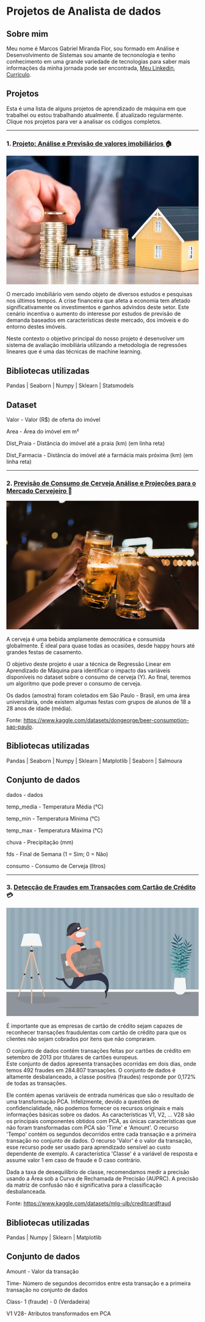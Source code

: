 # Projetos de Analista de dados

  

## Sobre mim

  

  

Meu nome é Marcos Gabriel Miranda Flor, sou formado em Análise e Desenvolvimento de Sistemas sou amante de tecnonologia e tenho conhecimento em uma grande variedade de tecnologias para saber mais informações da minha jornada pode ser encontrada, [Meu Linkedin](https://www.linkedin.com/in/marcos-gabriel-miranda-flor/), [Currículo](https://drive.google.com/file/d/1cW7aYsD2OMC-8pp_dKLcZjv_TmqZBqki/view?usp=sharing).

  

  

## Projetos

  

  

Esta é uma lista de alguns projetos de aprendizado de máquina em que trabalhei ou estou trabalhando atualmente. É atualizado regularmente. Clique nos projetos para ver a analisar os códigos completos.

  

---

  
  

### 1. [Projeto: Análise e Previsão de valores imobiliários ](https://github.com/Gabrieldevelopermax/analise-e-previsao-de-valores-imobiliarios) :house:

  

  

![Image header](Fotos/fundos-imobiliarios-como-comecar-a-investir.jpg)

  

  

O mercado imobiliário vem sendo objeto de diversos estudos e pesquisas nos últimos tempos. A crise financeira que afeta a economia tem afetado significativamente os investimentos e ganhos advindos deste setor. Este cenário incentiva o aumento do interesse por estudos de previsão de demanda baseados em características deste mercado, dos imóveis e do entorno destes imóveis.

  

  

Neste contexto o objetivo principal do nosso projeto é desenvolver um sistema de avaliação imobiliária utilizando a metodologia de regressões lineares que é uma das técnicas de machine learning.

  

  

## Bibliotecas utilizadas

  

Pandas | Seaborn | Numpy | Sklearn | Statsmodels

  

  

## Dataset

  

Valor - Valor (R$) de oferta do imóvel

  

Area - Área do imóvel em m²

  

Dist_Praia - Distância do imóvel até a praia (km) (em linha reta)

  

Dist_Farmacia - Distância do imóvel até a farmácia mais próxima (km) (em linha reta)

  

---

  

### 2. [ Previsão de Consumo de Cerveja Análise e Projeções para o Mercado Cervejeiro ](https://github.com/Gabrieldevelopermax/Data-Science-Portfolio/tree/main/Projeto%202%20-%20Previs%C3%A3o%20de%20Consumo%20de%20Cerveja%20Analise%20e%20Projecoes%20para%20o%20Mercado%20Cervejeiro) :beer:

  

  

![Image header](Fotos/consumo-de-cerveja.jpg)

  

  

A cerveja é uma bebida amplamente democrática e consumida globalmente. É ideal para quase todas as ocasiões, desde happy hours até grandes festas de casamento.

  

O objetivo deste projeto é usar a técnica de Regressão Linear em Aprendizado de Máquina para identificar o impacto das variáveis disponíveis no dataset sobre o consumo de cerveja (Y). Ao final, teremos um algoritmo que pode prever o consumo de cerveja.

  

Os dados (amostra) foram coletados em São Paulo - Brasil, em uma área universitária, onde existem algumas festas com grupos de alunos de 18 a 28 anos de idade (média).

  

Fonte: https://www.kaggle.com/datasets/dongeorge/beer-consumption-sao-paulo.

  

  

## Bibliotecas utilizadas

  

Pandas | Seaborn | Numpy | Sklearn | Matplotlib | Seaborn | Salmoura

  

  
  

## Conjunto de dados

  
  
  

dados - dados

  

temp_media - Temperatura Média (°C)

  

temp_min - Temperatura Mínima (°C)

  

temp_max - Temperatura Máxima (°C)

  

chuva - Precipitação (mm)

  

fds - Final de Semana (1 = Sim; 0 = Não)

  

consumo - Consumo de Cerveja (litros)

---

  

### 3. [ Detecção de Fraudes em Transações com Cartão de Crédito ](https://github.com/Gabrieldevelopermax/Data-Science-Portfolio/tree/main/Projeto%203-%20Detec%C3%A7%C3%A3o%20de%20Fraudes%20em%20Transa%C3%A7%C3%B5es%20com%20Cart%C3%A3o%20de%20Cr%C3%A9dito) :credit_card:

  

  

![Image header](Fotos/fraude-cartao-de-credito.jpg)



É importante que as empresas de cartão de crédito sejam capazes de reconhecer transações fraudulentas com cartão de crédito para que os clientes não sejam cobrados por itens que não compraram.

O conjunto de dados contém transações feitas por cartões de crédito em setembro de 2013 por titulares de cartões europeus.  
Este conjunto de dados apresenta transações ocorridas em dois dias, onde temos 492 fraudes em 284.807 transações. O conjunto de dados é altamente desbalanceado, a classe positiva (fraudes) responde por 0,172% de todas as transações.

Ele contém apenas variáveis ​​de entrada numéricas que são o resultado de uma transformação PCA. Infelizmente, devido a questões de confidencialidade, não podemos fornecer os recursos originais e mais informações básicas sobre os dados. As características V1, V2, … V28 são os principais componentes obtidos com PCA, as únicas características que não foram transformadas com PCA são 'Time' e 'Amount'. O recurso 'Tempo' contém os segundos decorridos entre cada transação e a primeira transação no conjunto de dados. O recurso 'Valor' é o valor da transação, esse recurso pode ser usado para aprendizado sensível ao custo dependente de exemplo. A característica 'Classe' é a variável de resposta e assume valor 1 em caso de fraude e 0 caso contrário.

Dada a taxa de desequilíbrio de classe, recomendamos medir a precisão usando a Área sob a Curva de Rechamada de Precisão (AUPRC). A precisão da matriz de confusão não é significativa para a classificação desbalanceada.

  

Fonte: https://www.kaggle.com/datasets/mlg-ulb/creditcardfraud

  

  

## Bibliotecas utilizadas

  

Pandas | Numpy | Sklearn | Matplotlib

  

  
  

## Conjunto de dados

  
Amount - Valor da transação

Time- Número de segundos decorridos entre esta transação e a primeira transação no conjunto de dados

Class- 1 (fraude) - 0 (Verdadeira)

V1 V28- Atributos transformados em PCA

